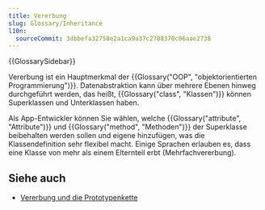 ```yaml
---
title: Vererbung
slug: Glossary/Inheritance
l10n:
  sourceCommit: 3dbbefa32758e2a1ca9a37c2788370c06aae2738
---
```


{{GlossarySidebar}}

Vererbung ist ein Hauptmerkmal der {{Glossary("OOP", "objektorientierten Programmierung")}}. Datenabstraktion kann über mehrere Ebenen hinweg durchgeführt werden, das heißt, {{Glossary("class", "Klassen")}} können Superklassen und Unterklassen haben.

Als App-Entwickler können Sie wählen, welche {{Glossary("attribute", "Attribute")}} und {{Glossary("method", "Methoden")}} der Superklasse beibehalten werden sollen und eigene hinzufügen, was die Klassendefinition sehr flexibel macht. Einige Sprachen erlauben es, dass eine Klasse von mehr als einem Elternteil erbt (Mehrfachvererbung).

## Siehe auch

- [Vererbung und die Prototypenkette](/de/docs/Web/JavaScript/Guide/Inheritance_and_the_prototype_chain)
